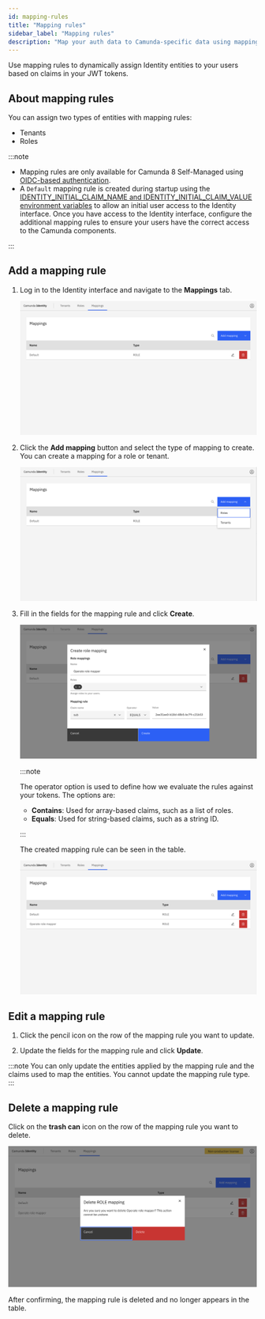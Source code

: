 ```yaml
---
id: mapping-rules
title: "Mapping rules"
sidebar_label: "Mapping rules"
description: "Map your auth data to Camunda-specific data using mapping rules."
---
```


Use mapping rules to dynamically assign Identity entities to your users based on claims in your JWT tokens.

## About mapping rules

You can assign two types of entities with mapping rules:

- Tenants
- Roles

:::note

- Mapping rules are only available for Camunda 8 Self-Managed using [OIDC-based authentication](/self-managed/identity/configuration/connect-to-an-oidc-provider.md).
- A `Default` mapping rule is created during startup using the [IDENTITY_INITIAL_CLAIM_NAME and IDENTITY_INITIAL_CLAIM_VALUE environment variables](/self-managed/identity/miscellaneous/configuration-variables.md#oidc-configuration) to allow an initial user access to the Identity interface. Once you have access to the Identity interface, configure the additional mapping rules to ensure your users have the correct access to the Camunda components.

:::

## Add a mapping rule

1. Log in to the Identity interface and navigate to the **Mappings** tab.

   ![mapping-rule-management-tab](./img/mapping-rule-management-tab.png)

1. Click the **Add mapping** button and select the type of mapping to create. You can create a mapping for a role or
   tenant.

   ![mapping-rule-add](./img/mapping-rule-add-mapping.png)

1. Fill in the fields for the mapping rule and click **Create**.

   ![mapping-rule-add-modal](./img/mapping-rule-add-mapping-modal.png)

   :::note

   The operator option is used to define how we evaluate the rules against your tokens. The options are:

   - **Contains**: Used for array-based claims, such as a list of roles.
   - **Equals**: Used for string-based claims, such as a string ID.

   :::

   The created mapping rule can be seen in the table.

   ![mapping-rule-refreshed-table](./img/mapping-rule-refreshed-table.png)

## Edit a mapping rule

1. Click the pencil icon on the row of the mapping rule you want to update.

2. Update the fields for the mapping rule and click **Update**.

:::note
You can only update the entities applied by the mapping rule and the claims used to map the entities. You cannot update the mapping rule type.
:::

## Delete a mapping rule

Click on the **trash can** icon on the row of the mapping rule you want to delete.

![mapping-rule-delete-modal](./img/mapping-rule-delete-modal.png)

After confirming, the mapping rule is deleted and no longer appears in the table.
